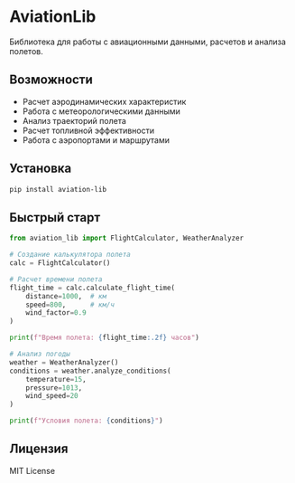 # AviationLib

Библиотека для работы с авиационными данными, расчетов и анализа полетов.

## Возможности

- Расчет аэродинамических характеристик
- Работа с метеорологическими данными
- Анализ траекторий полета
- Расчет топливной эффективности
- Работа с аэропортами и маршрутами

## Установка

```bash
pip install aviation-lib
```

## Быстрый старт

```python
from aviation_lib import FlightCalculator, WeatherAnalyzer

# Создание калькулятора полета
calc = FlightCalculator()

# Расчет времени полета
flight_time = calc.calculate_flight_time(
    distance=1000,  # км
    speed=800,      # км/ч
    wind_factor=0.9
)

print(f"Время полета: {flight_time:.2f} часов")

# Анализ погоды
weather = WeatherAnalyzer()
conditions = weather.analyze_conditions(
    temperature=15,
    pressure=1013,
    wind_speed=20
)

print(f"Условия полета: {conditions}")
```

## Лицензия

MIT License
